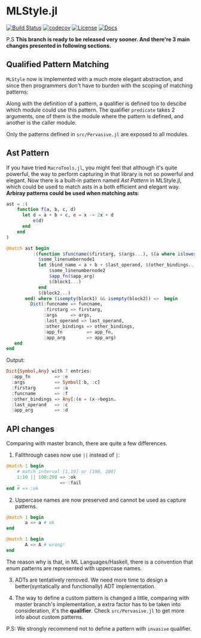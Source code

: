 

MLStyle.jl
=========================

[![Build Status](https://travis-ci.org/thautwarm/MLStyle.jl.svg?branch=master)](https://travis-ci.org/thautwarm/MLStyle.jl)
[![codecov](https://codecov.io/gh/thautwarm/MLStyle.jl/branch/master/graph/badge.svg)](https://codecov.io/gh/thautwarm/MLStyle.jl)
[![License](https://img.shields.io/badge/license-MIT-blue.svg)](https://github.com/thautwarm/MLStyle.jl/blob/master/LICENSE)
[![Docs](https://img.shields.io/badge/docs-latest-orange.svg)](https://thautwarm.github.io/MLStyle.jl/latest/)


P.S **This branch is ready to be released very sooner. And there're 3 main changes presented in following sections.**

## Qualified Pattern Matching

`MLStyle` now is implemented with a much more elegant abstraction,
and since then programmers don't have to burden with the scoping of matching patterns:

Along with the definition of a pattern, a qualifier is defined too to descibe which module could use this pattern.
The qualifier `predicate` takes 2 arguments, one of them is the module where the pattern is defined, and another is the caller module.

Only the patterns defined in `src/Pervasive.jl` are exposed to all modules.


## Ast Pattern

If you have tried `MacroTools.jl`, you might feel that although it's quite powerful,
the way to perform capturing in that library is not so powerful and elegant. Now there is a
built-in pattern named *Ast Pattern* in MLStyle.jl, which could be used to match asts in a both
efficient and elegant way. **Arbiray patterns could be used when matching asts**:


```julia
ast = :(
    function f(a, b, c, d)
      let d = a + b + c, e = x -> 2x + d
          e(d)
      end
    end
)

@match ast begin
          :(function $funcname($firstarg, $(args...), $(a where islowercase(string(a)[1])))
            $some_linenumbernode1
            let $bind_name = a + b + $last_operand, $(other_bindings...)
                $some_linenumbernode2
                $app_fn($app_arg)
                $(block1...)
            end
            $(block2...)
       end) where (isempty(block1) && isempty(block2)) =>  begin
         Dict(:funcname => funcname,
              :firstarg => firstarg,
              :args     => args,
              :last_operand => last_operand,
              :other_bindings => other_bindings,
              :app_fn         => app_fn,
              :app_arg        => app_arg)
   end
end

```

Output:

```julia
Dict{Symbol,Any} with 7 entries:
  :app_fn         => :e
  :args           => Symbol[:b, :c]
  :firstarg       => :a
  :funcname       => :f
  :other_bindings => Any[:(e = (x->begin…
  :last_operand   => :c
  :app_arg        => :d

```

## API changes

Comparing with master branch, there are quite a few differences.

1. Fallthrough cases now use `||` instead of `|`:

```julia
@match 1 begin
    # match interval [1,10] or [100, 200]
    1:10 || 100:200 => :ok
    _               => :fail
end # => :ok
```

2. Uppercase names are now preserved and cannot be used as capture patterns.

```julia
@match 1 begin
       a => a # ok
end

@match 1 begin
       A => A # wrong!
end

```

The reason why is that, in ML Languages/Haskell,
there is a convention that enum patterns are represented with uppercase names.

3. ADTs are tentatively removed. We need more time to design a better(syntatically and functionally) ADT implementation.

4. The way to define a custom pattern is changed a little, comparing with master branch's implementation, a extra factor has to be
taken into consideration, it's the **qualifier**. Check `src/Pervasive.jl` to get more info about custom patterns.

P.S: We strongly recommend not to define a pattern with `invasive` qualifier.
